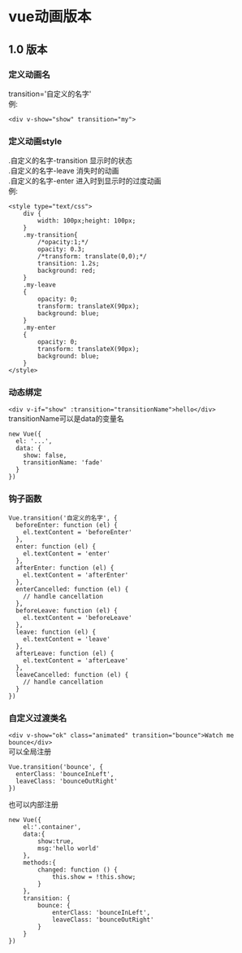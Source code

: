 # vue动画版本
## 1.0 版本
### 定义动画名
transition='自定义的名字'  
例:  
```
<div v-show="show" transition="my">
```
### 定义动画style
.自定义的名字-transition 显示时的状态  
.自定义的名字-leave 消失时的动画  
.自定义的名字-enter 进入时到显示时的过度动画  
例:
```
<style type="text/css">
    div {
        width: 100px;height: 100px;
    }
    .my-transition{
        /*opacity:1;*/
        opacity: 0.3;
        /*transform: translate(0,0);*/
        transition: 1.2s;
        background: red;
    }
    .my-leave
    {
        opacity: 0;
        transform: translateX(90px);
        background: blue;
    }
    .my-enter
    {
        opacity: 0;
        transform: translateX(90px);
        background: blue;
    }
</style>
```
### 动态绑定
``<div v-if="show" :transition="transitionName">hello</div>``  
transitionName可以是data的变量名
```
new Vue({
  el: '...',
  data: {
    show: false,
    transitionName: 'fade'
  }
})
```
### 钩子函数
```
Vue.transition('自定义的名字', {
  beforeEnter: function (el) {
    el.textContent = 'beforeEnter'
  },
  enter: function (el) {
    el.textContent = 'enter'
  },
  afterEnter: function (el) {
    el.textContent = 'afterEnter'
  },
  enterCancelled: function (el) {
    // handle cancellation
  },
  beforeLeave: function (el) {
    el.textContent = 'beforeLeave'
  },
  leave: function (el) {
    el.textContent = 'leave'
  },
  afterLeave: function (el) {
    el.textContent = 'afterLeave'
  },
  leaveCancelled: function (el) {
    // handle cancellation
  }
})
```
### 自定义过渡类名
``<div v-show="ok" class="animated" transition="bounce">Watch me bounce</div>``  
可以全局注册
```
Vue.transition('bounce', {
  enterClass: 'bounceInLeft',
  leaveClass: 'bounceOutRight'
})
```
也可以内部注册
```
new Vue({
    el:'.container',
    data:{
        show:true,
        msg:'hello world'
    },
    methods:{
        changed: function () {
            this.show = !this.show;
        }
    },
    transition: {
        bounce: {
            enterClass: 'bounceInLeft',
            leaveClass: 'bounceOutRight'
        }
    }
})
```
